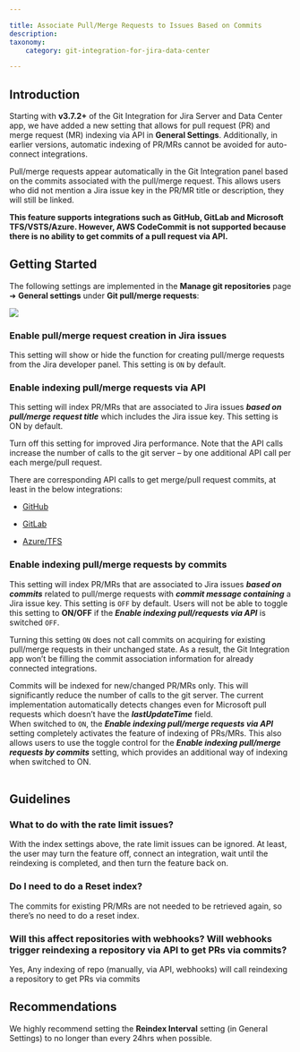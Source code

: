 ```yaml
---

title: Associate Pull/Merge Requests to Issues Based on Commits
description:
taxonomy:
    category: git-integration-for-jira-data-center

---
```


<!-- This falls under Features sidenav -->

## Introduction

Starting with **v3.7.2+** of the Git Integration for Jira Server and Data Center app, we have added a new setting that allows for pull request (PR) and merge request (MR) indexing via API in **General Settings**. Additionally, in earlier versions, automatic indexing of PR/MRs cannot be avoided for auto-connect integrations.

Pull/merge requests appear automatically in the Git Integration panel based on the commits associated with the pull/merge request. This allows users who did not mention a Jira issue key in the PR/MR title or description, they will still be linked.

**This feature supports integrations such as GitHub, GitLab and Microsoft TFS/VSTS/Azure. However, AWS CodeCommit is not supported because there is no ability to get commits of a pull request via API.**

## Getting Started

The following settings are implemented in the **Manage git repositories** page ➜ **General settings** under **Git pull/merge requests**:

![](/wp-content/uploads/gij-jira-server-general-settings-branch-pull-req-cfgs-c.png)

### Enable pull/merge request creation in Jira issues

This setting will show or hide the function for creating pull/merge requests from the Jira developer panel. This setting is `ON` by default.

### Enable indexing pull/merge requests via API

This setting will index PR/MRs that are associated to Jira issues _**based on pull/merge request title**_ which includes the Jira issue key. This setting is ON by default.

<div class="bbb-callout bbb--tip">
    <div class="irow">
    <div class="ilogobox">
        <span class="logoimg"></span>
    </div>
    <div class="imsgbox">
        Turn off this setting for improved Jira performance. Note that the API calls increase the number of calls to the git server – by one additional API call per each merge/pull request.
    </div>
    </div>
</div>

There are corresponding API calls to get merge/pull request commits, at least in the below integrations:

*   [GitHub](https://developer.github.com/v3/pulls/#list-commits-on-a-pull-request)

*   [GitLab](https://docs.gitlab.com/ee/api/merge_requests.html#get-single-mr-commits)

*   [Azure/TFS](https://docs.microsoft.com/en-us/rest/api/azure/devops/git/pull%20request%20commits/get%20pull%20request%20commits?view=azure-devops-rest-6.0#response)

### Enable indexing pull/merge requests by commits

This setting will index PR/MRs that are associated to Jira issues _**based on commits**_ related to pull/merge requests with _**commit message containing**_ a Jira issue key. This setting is `OFF` by default. Users will not be able to toggle this setting to **ON/OFF** if the _**Enable indexing pull/requests via API**_ is switched `OFF`.

Turning this setting `ON` does not call commits on acquiring for existing pull/merge requests in their unchanged state. As a result, the Git Integration app won’t be filling the commit association information for already connected integrations.

<div class="bbb-callout bbb--tip">
    <div class="irow">
    <div class="ilogobox">
        <span class="logoimg"></span>
    </div>
    <div class="imsgbox">
        Commits will be indexed for new/changed PR/MRs only. This will significantly reduce the number of calls to the git server. The current implementation automatically detects changes even for Microsoft pull requests which doesn’t have the <b><i>lastUpdateTime</i></b> field.
    </div>
    </div>
</div>

<div class="bbb-callout bbb--info">
    <div class="irow">
    <div class="ilogobox">
        <span class="logoimg"></span>
    </div>
    <div class="imsgbox">
        When switched to <code>ON</code>, the <b><i>Enable indexing pull/merge requests via API</i></b> setting completely activates the feature of indexing of PRs/MRs. This also allows users to use the toggle control for the <b><i>Enable indexing pull/merge requests by commits</i></b> setting, which provides an additional way of indexing when switched to ON.
    </div>
    </div>
</div>
<br>


## Guidelines

### What to do with the rate limit issues?

With the index settings above, the rate limit issues can be ignored. At least, the user may turn the feature off, connect an integration, wait until the reindexing is completed, and then turn the feature back on.

### Do I need to do a Reset index?

The commits for existing PR/MRs are not needed to be retrieved again, so there’s no need to do a reset index.

### Will this affect repositories with webhooks? Will webhooks trigger reindexing a repository via API to get PRs via commits?

Yes, Any indexing of repo (manually, via API, webhooks) will call reindexing a repository to get PRs via commits

## Recommendations

<div class="bbb-callout bbb--tip">
    <div class="irow">
    <div class="ilogobox">
        <span class="logoimg"></span>
    </div>
    <div class="imsgbox">
        We highly recommend setting the <b>Reindex Interval</b> setting (in General Settings) to no longer than every 24hrs when possible.
    </div>
    </div>
</div>
<br>

